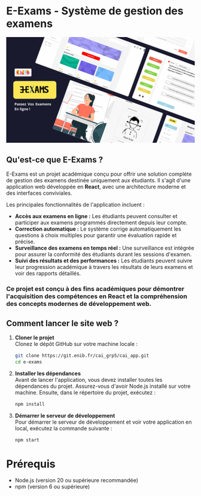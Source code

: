 # E-Exams - Système de gestion des examens

![cover.png](./e-exams/src/assets/cover.png)

## Qu'est-ce que E-Exams ?

E-Exams est un projet académique conçu pour offrir une solution complète de gestion des examens destinée uniquement aux étudiants. Il s'agit d'une application web développée en **React**, avec une architecture moderne et des interfaces conviviales.

Les principales fonctionnalités de l'application incluent :

- **Accès aux examens en ligne :** Les étudiants peuvent consulter et participer aux examens programmés directement depuis leur compte.
- **Correction automatique :** Le système corrige automatiquement les questions à choix multiples pour garantir une évaluation rapide et précise.
- **Surveillance des examens en temps réel :** Une surveillance est intégrée pour assurer la conformité des étudiants durant les sessions d'examen.
- **Suivi des résultats et des performances :** Les étudiants peuvent suivre leur progression académique à travers les résultats de leurs examens et voir des rapports détaillés.

### Ce projet est conçu à des fins académiques pour démontrer l'acquisition des compétences en **React** et la compréhension des concepts modernes de développement web.

## Comment lancer le site web ?

1. **Cloner le projet**  
   Clonez le dépôt GitHub sur votre machine locale :
   ```bash
   git clone https://git.enib.fr/cai_grp5/cai_app.git
   cd e-exams

2. **Installer les dépendances**  
   Avant de lancer l'application, vous devez installer toutes les dépendances du projet. Assurez-vous d'avoir Node.js installé sur votre machine. Ensuite, dans le répertoire du projet, exécutez :
   ```bash
   npm install

3. **Démarrer le serveur de développement**  
   Pour démarrer le serveur de développement et voir votre      application en local, exécutez la commande suivante :
   ```bash
   npm start

# Prérequis

- Node.js (version 20 ou supérieure recommandée)
- npm (version 6 ou supérieure)
